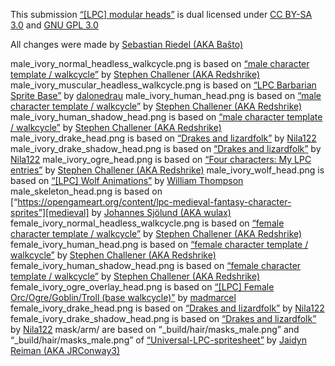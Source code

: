 This submission [“[LPC] modular heads”][modhead] is dual licensed under [CC BY-SA 3.0][cc] and [GNU GPL 3.0][gpl]

All changes were made by [Sebastian Riedel (AKA Baŝto)][basxto]

male_ivory_normal_headless_walkcycle.png is based on [“male character template / walkcycle”][lpcbase] by [Stephen Challener (AKA Redshrike)][redshrike]
male_ivory_muscular_headless_walkcycle.png is based on [“LPC Barbarian Sprite Base”][barbarian] by [dalonedrau][dalonedrau]
male_ivory_human_head.png is based on [“male character template / walkcycle”][lpcbase] by [Stephen Challener (AKA Redshrike)][redshrike]
male_ivory_human_shadow_head.png is based on [“male character template / walkcycle”][lpcbase] by [Stephen Challener (AKA Redshrike)][redshrike]
male_ivory_drake_head.png is based on [“Drakes and lizardfolk”][drakes] by [Nila122][nila122]
male_ivory_drake_shadow_head.png is based on [“Drakes and lizardfolk”][drakes] by [Nila122][nila122]
male_ivory_ogre_head.png is based on [“Four characters: My LPC entries”][4chars] by [Stephen Challener (AKA Redshrike)][redshrike]
male_ivory_wolf_head.png is based on [“[LPC] Wolf Animations”][wolf] by [William Thompson][williamthompsonj]
male_skeleton_head.png is based on [“https://opengameart.org/content/lpc-medieval-fantasy-character-sprites”][medieval] by [Johannes Sjölund (AKA wulax)][wulax]
female_ivory_normal_headless_walkcycle.png is based on [“female character template / walkcycle”][lpcbase] by [Stephen Challener (AKA Redshrike)][redshrike]
female_ivory_human_head.png is based on [“female character template / walkcycle”][lpcbase] by [Stephen Challener (AKA Redshrike)][redshrike]
female_ivory_human_shadow_head.png is based on [“female character template / walkcycle”][lpcbase] by [Stephen Challener (AKA Redshrike)][redshrike]
female_ivory_ogre_overlay_head.png is based on [“[LPC] Female Orc/Ogre/Goblin/Troll (base walkcycle)”][femorc] by [madmarcel][madmarcel]
female_ivory_drake_head.png is based on [“Drakes and lizardfolk”][drakes] by [Nila122][nila122]
female_ivory_drake_shadow_head.png is based on [“Drakes and lizardfolk”][drakes] by [Nila122][nila122]
mask/arm/ are based on “_build/hair/masks_male.png” and  “_build/hair/masks_male.png” of [“Universal-LPC-spritesheet”][universal] by [Jaidyn Reiman (AKA JRConway3)][jrconway]

[modhead]: https://opengameart.org/content/lpc-modular-heads
[lpcbase]: http://lpc.opengameart.org/static/lpc-style-guide/assets.html
[drakes]: https://opengameart.org/content/drakes-and-lizardfolk
[4chars]: https://opengameart.org/content/four-characters-my-lpc-entries
[femorc]: https://opengameart.org/content/lpc-female-orcogregoblintroll-base-walkcycle
[medieval]: https://opengameart.org/content/lpc-medieval-fantasy-character-sprites
[barbarian]: https://opengameart.org/content/lpc-barbarian-sprite-base
[wolf]: https://opengameart.org/content/lpc-wolf-animation
[universal]: https://github.com/jrconway3/Universal-LPC-spritesheet

[basxto]: https://opengameart.org/users/ba%C5%9Dto
[redshrike]: https://opengameart.org/users/redshrike
[nila122]: https://opengameart.org/users/nila122
[madmarcel]: https://opengameart.org/users/madmarcel
[wulax]: https://opengameart.org/users/wulax
[dalonedrau]: https://opengameart.org/users/dalonedrau
[williamthompsonj]: https://opengameart.org/users/williamthompsonj
[jrconway]: https://opengameart.org/users/jaidynreiman

[cc]: https://creativecommons.org/licenses/by-sa/3.0/
[gpl]: https://www.gnu.org/licenses/gpl-3.0.html